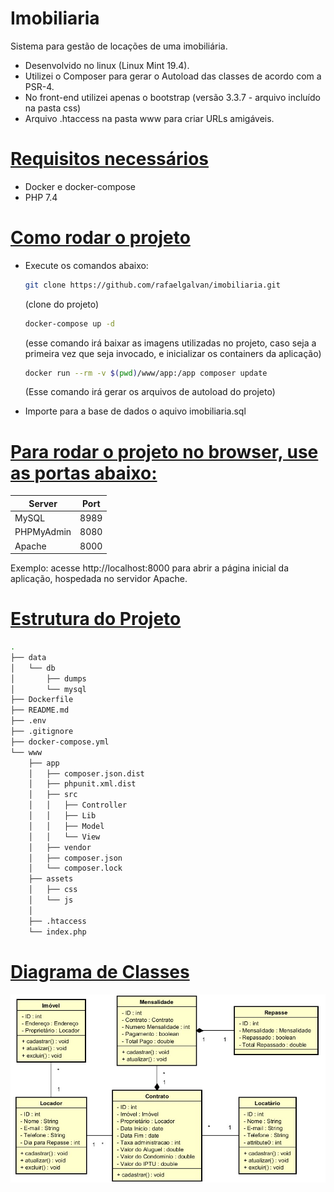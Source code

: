 # Imobiliaria
Sistema para gestão de locações de uma imobiliária.

- Desenvolvido no linux (Linux Mint 19.4).
- Utilizei o Composer para gerar o Autoload das classes de acordo com a PSR-4.
- No front-end utilizei apenas o bootstrap (versão 3.3.7 - arquivo incluído na pasta css)
- Arquivo .htaccess na pasta www para criar URLs amigáveis.

# [Requisitos necessários](#requisitos)
- Docker e docker-compose
- PHP 7.4

# [Como rodar o projeto](#rodar-o-projeto)
- Execute os comandos abaixo:
  ```sh
  git clone https://github.com/rafaelgalvan/imobiliaria.git
  ```
    (clone do projeto)
    
  ```sh
  docker-compose up -d
  ```
    (esse comando irá baixar as imagens utilizadas no projeto, caso seja a primeira vez que seja invocado, e inicializar os containers da aplicação)
    
  ```sh
  docker run --rm -v $(pwd)/www/app:/app composer update
  ```
    (Esse comando irá gerar os arquivos de autoload do projeto)

- Importe para a base de dados o aquivo imobiliaria.sql

# [Para rodar o projeto no browser, use as portas abaixo:](#rodar-no-browser)

| Server     | Port |
|------------|------|
| MySQL      | 8989 |
| PHPMyAdmin | 8080 |
| Apache     | 8000 |

Exemplo: acesse http://localhost:8000 para abrir a página inicial da aplicação, hospedada no servidor Apache.

# [Estrutura do Projeto](#estrutura)

```sh
.
├── data
│   └── db
│       ├── dumps
│       └── mysql
├── Dockerfile
├── README.md
├── .env
├── .gitignore
├── docker-compose.yml
└── www
    ├── app
    │   ├── composer.json.dist
    │   ├── phpunit.xml.dist
    │   ├── src
    │   │   ├── Controller
    │   │   ├── Lib
    │   │   ├── Model
    │   │   └── View
    │   ├── vendor
    │   ├── composer.json
    │   └── composer.lock
    ├── assets
    │   ├── css
    │   └── js
    │
    ├── .htaccess
    └── index.php
```

# [Diagrama de Classes](#diagrama)

![Diagrama](diagrama_de_classes.jpg)
